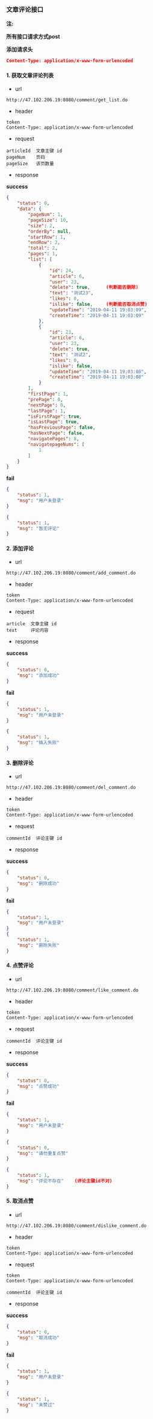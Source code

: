 ### 文章评论接口



**注:** 

 **所有接口请求方式post**

**添加请求头**

```json
Content-Type: application/x-www-form-urlencoded
```



#### 1. 获取文章评论列表

- url 

```
http://47.102.206.19:8080/comment/get_list.do
```

- header 

```
token
Content-Type: application/x-www-form-urlencoded
```
- request

```
articleId  文章主键 id
pageNum    页码
pageSize   该页数量
```

- response

**success**

```json
{
    "status": 0,
    "data": {
        "pageNum": 1,
        "pageSize": 10,
        "size": 2,
        "orderBy": null,
        "startRow": 1,
        "endRow": 2,
        "total": 2,
        "pages": 1,
        "list": [
            {
                "id": 24,
                "article": 6,
                "user": 23,
                "delete": true,      (判断能否删除)
                "text": "测试23",
                "likes": 0,
                "islike": false,     (判断能否取消点赞)
                "updateTime": "2019-04-11 19:03:09",
                "createTime": "2019-04-11 19:03:09"
            },
            {
                "id": 23,
                "article": 6,
                "user": 23,
                "delete": true,
                "text": "测试2",
                "likes": 0,
                "islike": false,
                "updateTime": "2019-04-11 19:03:08",
                "createTime": "2019-04-11 19:03:08"
            }
        ],
        "firstPage": 1,
        "prePage": 0,
        "nextPage": 0,
        "lastPage": 1,
        "isFirstPage": true,
        "isLastPage": true,
        "hasPreviousPage": false,
        "hasNextPage": false,
        "navigatePages": 8,
        "navigatepageNums": [
            1
        ]
    }
}

```

**fail**

```json
{
    "status": 1,
    "msg": "用户未登录"
}

{
    "status": 1,
    "msg": "暂无评论"
}

```

#### 2. 添加评论

- url 

```
http://47.102.206.19:8080/comment/add_comment.do
```

- header 

```
token
Content-Type: application/x-www-form-urlencoded
```
- request

```
article  文章主键 id
text     评论内容   
```

- response

**success**

```json
{
    "status": 0,
    "msg": "添加成功"
}

```

**fail**

```json
{
    "status": 1,
    "msg": "用户未登录"
}

{
    "status": 1,
    "msg": "插入失败"
}

```
#### 3. 删除评论

- url 

```
http://47.102.206.19:8080/comment/del_comment.do
```

- header 

```
token
Content-Type: application/x-www-form-urlencoded
```
- request

```
commentId  评论主键 id
```

- response

**success**

```json
{
    "status": 0,
    "msg": "删除成功"
}

```

**fail**

```json
{
    "status": 1,
    "msg": "用户未登录"
}
{
    "status": 1,
    "msg": "删除失败"
}
```
#### 4. 点赞评论

- url 

```
http://47.102.206.19:8080/comment/like_comment.do
```

- header 

```
token
Content-Type: application/x-www-form-urlencoded
```
- request

```
commentId  评论主键 id
```

- response

**success**

```json
{
    "status": 0,
    "msg": "点赞成功"
}

```

**fail**

```json
{
    "status": 1,
    "msg": "用户未登录"
}

{
    "status": 0,
    "msg": "请勿重复点赞"
}

{
    "status": 1,
    "msg": "评论不存在"    (评论主键id不对)
}


```
#### 5. 取消点赞

- url 

```
http://47.102.206.19:8080/comment/dislike_comment.do
```

- header 

```
token
Content-Type: application/x-www-form-urlencoded
```
- request

```
token
Content-Type: application/x-www-form-urlencoded
```
```
commentId  评论主键 id
```

- response

**success**

```json
{
    "status": 0,
    "msg": "取消成功"
}

```

**fail**

```json
{
    "status": 1,
    "msg": "用户未登录"
}

{
    "status": 1,
    "msg": "未赞过"
}

```
